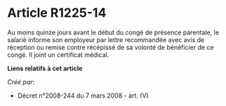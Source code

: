 # Article R1225-14

Au moins quinze jours avant le début du congé de présence parentale, le salarié informe son employeur par lettre recommandée
avec avis de réception ou remise contre récépissé de sa volonté de bénéficier de ce congé. Il joint un certificat médical.

**Liens relatifs à cet article**

_Créé par_:

  - Décret n°2008-244 du 7 mars 2008 - art. (V)
